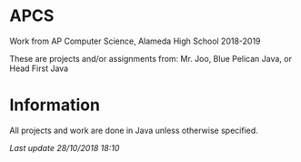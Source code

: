# APCS
Work from AP Computer Science, Alameda High School 2018-2019

These are projects and/or assignments from: Mr. Joo, Blue Pelican Java, or Head First Java

# Information
All projects and work are done in Java unless otherwise specified.

*Last update 28/10/2018 18:10*

